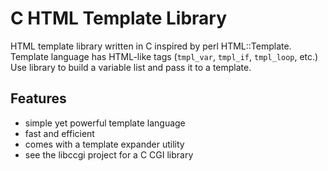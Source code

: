 # C HTML Template Library

HTML template library written in C inspired by perl HTML::Template.
Template language has HTML-like tags (`tmpl_var`, `tmpl_if`, `tmpl_loop`, etc.)
Use library to build a variable list and pass it to a template.

## Features

- simple yet powerful template language
- fast and efficient
- comes with a template expander utility
- see the libccgi project for a C CGI library
